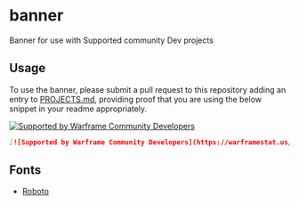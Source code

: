 # banner
Banner for use with Supported community Dev projects

## Usage

To use the banner, please submit a pull request to this repository adding an entry to [PROJECTS.md](PROJECTS.md), providing proof that you are using the below snippet in your readme appropriately.

[![Supported by Warframe Community Developers](https://warframestat.us/wfcd.png)](https://github.com/WFCD "Supported by Warframe Community Developers")

```markdown
[![Supported by Warframe Community Developers](https://warframestat.us/wfcd.png)](https://github.com/WFCD "Supported by Warframe Community Developers")
```


## Fonts

* [Roboto](https://fonts.google.com/specimen/Roboto?selection.family=Roboto)
